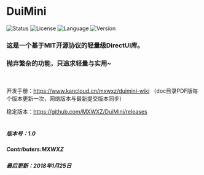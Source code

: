 # DuiMini
![Status][4] ![License][1] ![Language][2] ![Version][3]
### 这是一个基于MIT开源协议的轻量级DirectUI库。
### 抛弃繁杂的功能，只追求轻量与实用~
<br><br>
开发手册：<https://www.kancloud.cn/mxwxz/duimini-wiki> （doc目录PDF版每个版本更新一次，网络版本与最新提交版本同步）

稳定版本：<https://github.com/MXWXZ/DuiMini/releases>
<br><br>
##### 版本号：1.0
##### Contributers:MXWXZ
##### 最后更新：2018年1月25日

[1]: https://img.shields.io/badge/License-MIT-red.svg
[2]: https://img.shields.io/badge/Language-C%2B%2B-brightgreen.svg
[3]: https://img.shields.io/badge/Version-1.0-blue.svg
[4]: https://img.shields.io/badge/Status-dev-lightgrey.svg
